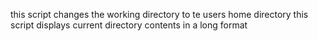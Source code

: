 this script changes the working directory to te users home directory
this script displays current directory contents in a long format
